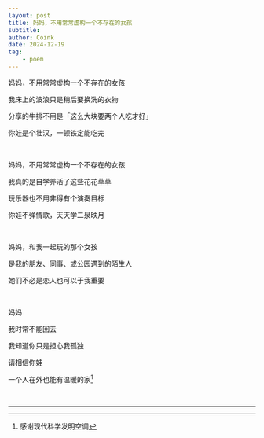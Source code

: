 ```yaml
---
layout: post
title: 妈妈，不用常常虚构一个不存在的女孩
subtitle: 
author: Coink
date: 2024-12-19
tag: 
    - poem
---
```


妈妈，不用常常虚构一个不存在的女孩

我床上的波浪只是稍后要换洗的衣物

分享的牛排不用是「这么大块要两个人吃才好」

你娃是个壮汉，一顿铁定能吃完

<br />

妈妈，不用常常虚构一个不存在的女孩

我真的是自学养活了这些花花草草

玩乐器也不用非得有个演奏目标

你娃不弹情歌，天天学二泉映月

<br />

妈妈，和我一起玩的那个女孩

是我的朋友、同事、或公园遇到的陌生人

她们不必是恋人也可以于我重要

<br />

妈妈

我时常不能回去

我知道你只是担心我孤独

请相信你娃

一个人在外也能有温暖的家[^1]

<br />

---

[^1]: 感谢现代科学发明空调